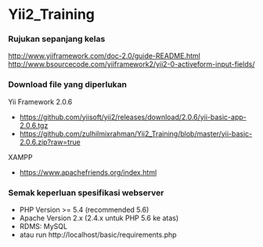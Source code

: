 # Yii2_Training

### Rujukan sepanjang kelas
http://www.yiiframework.com/doc-2.0/guide-README.html
http://www.bsourcecode.com/yiiframework2/yii2-0-activeform-input-fields/

### Download file yang diperlukan
Yii Framework 2.0.6
* https://github.com/yiisoft/yii2/releases/download/2.0.6/yii-basic-app-2.0.6.tgz
* https://github.com/zulhilmixrahman/Yii2_Training/blob/master/yii-basic-2.0.6.zip?raw=true

XAMPP
* https://www.apachefriends.org/index.html

### Semak keperluan spesifikasi webserver
* PHP Version >= 5.4 (recommended 5.6)
* Apache Version 2.x (2.4.x untuk PHP 5.6 ke atas)
* RDMS: MySQL
* atau run http://localhost/basic/requirements.php
